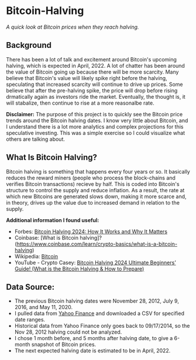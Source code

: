 # Bitcoin-Halving
*A quick look at Bitcoin prices when they reach halving.*

## Background
There has been a lot of talk and excitement around Bitcoin's upcoming halving, which is expected in April, 2022.  A lot of chatter has been around the value of Bitcoin going up because there will be more scarcity.  Many believe that Bitcoin's value will likely spike right before the halving, speculating that increased scarcity will continue to drive up prices.  Some believe that after the pre-halving spike, the price will drop before rising drmatically again as investors ride the market.  Eventually, the thought is, it will stabalize, then continue to rise at a more reasonalbe rate.  


**Disclaimer:**  The purpose of this project is to quickly see the Bitcoin price trends around the Bitcoin halving dates.  I know very little about Bitcoin, and I understand there is a lot more analytics and complex projections for this speculative investing.  This was a simple exercise so I could visualize what others are talking about. 

## What Is Bitcoin Halving?
Bitcoin halving is something that happens every four years or so.  It basically reduces the reward miners (people who process the block-chains and verifies Bitcoin transactions) recieve by half.  This is coded into Bitcoin's structure to control the supply and reduce inflation. As a result, the rate at which new Bitcoins are generated slows down, making it more scarce and, in theory, drives up the value due to increased demand in relation to the supply.

**Additional information I found useful:**
- Forbes:  [Bitcoin Halving 2024: How It Works and Why It Matters](https://www.forbes.com/advisor/investing/cryptocurrency/bitcoin-halving/)
- Coinbase:  [What is Bitcoin halving]?(https://www.coinbase.com/learn/crypto-basics/what-is-a-bitcoin-halving)
- Wikipedia:  [Bitcoin](https://en.wikipedia.org/wiki/Bitcoin)
- YouTube - Crypto Casey:  [Bitcoin Halving 2024  Ultimate Beginners’ Guide! (What is the Bitcoin Halving & How to Prepare)](https://www.youtube.com/watch?v=4LkiOvdwOgg&ab_channel=CryptoCasey)



## Data Source:
- The previous Bitcoin halving dates were November 28, 2012, July 9, 2016, and May 11, 2020.  
- I pulled data from [Yahoo Finance](https://finance.yahoo.com/quote/BTC-USD/history) and downloaded a CSV for specified date ranges.
- Historical data from Yahoo Finance only goes back to 09/17/2014, so the Nov 28, 2012 halving could not be analyzed.
- I chose 1 month before, and 5 months after halving date, to give a 6-month snapshot of Bitcoin prices.
- The next expected halving date is estimated to be in April, 2022.

